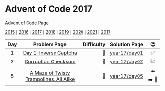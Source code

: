 # Advent of Code 2017

[Advent of Code Page](https://adventofcode.com/2017)

[2015](/year15) | [2016](/year16) | [2017](/year17) | [2018](/year18) | [2019](/year19) | [2020](/year20) | [2021](/year21) | [2017](/year22)

| Day |                         Problem Page                         | Difficulty |       Solution Page       |         :wink:          |
|:--:|:------------------------------------------------------------:| ---: |:-------------------------:|:-----------------------:|  
|  1  |         [Day 1: Inverse Captcha](https://adventofcode.com/2017/day/1)          | :star2: | [year17/day01](/year17/day01) |           :white_check_mark:           | 
|  2  |           [Corruption Checksum](https://adventofcode.com/2017/day/2)           | :star2: | [year17/day02](/year17/day02) |                :chart:                 | 
|  5  | [A Maze of Twisty Trampolines, All Alike](https://adventofcode.com/2017/day/5) | :star2: | [year17/day05](/year17/day05) | :arrow_left: :arrow_right: :stop_sign: | 

